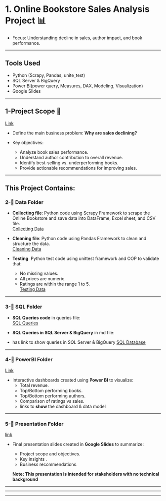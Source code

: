 # 1. **Online Bookstore Sales Analysis Project** 📊
   - Focus: Understanding decline in sales, author impact, and book performance.

---

## Tools Used
- Python (Scrapy, Pandas, unite_test)
- SQL Server & BigQuery
- Power BI(power query, Measures, DAX, Modeling, Visualization)
- Google Slides

---
## 1-Project Scope 🎯 
[Link](https://github.com/gig194x/Data_Analysis_Projects/blob/main/BookStore_Analysis/Scope.md)
- Define the main business problem: **Why are sales declining?**
   
- Key objectives:  
  - Analyze book sales performance.  
  - Understand author contribution to overall revenue.  
  - Identify best-selling vs. underperforming books.  
  - Provide actionable recommendations for improving sales.
 
---

## This Project Contains:

### 2-📂 Data Folder
- **Collecting file**: Python code using Scrapy Framework to scrape the Online Bookstore and save data into DataFrame, Excel sheet, and CSV file.  
  [Collecting Data](https://github.com/gig194x/Data_Analysis_Projects/blob/main/BookStore_Analysis/Data/Collecting.py)  

- **Cleaning file**: Python code using Pandas Framework to clean and structure the data.  
  [Cleaning Data](https://github.com/gig194x/Data_Analysis_Projects/blob/main/BookStore_Analysis/Data/Cleaning.py)  

- **Testing**: Python test code using unittest framework and OOP to validate that:  
  - No missing values.  
  - All prices are numeric.  
  - Ratings are within the range 1 to 5.  
  [Testing Data](https://github.com/gig194x/Data_Analysis_Projects/blob/main/BookStore_Analysis/Data/Testing.py)  

---

### 3-📂 SQL Folder
- **SQL Queries code** in queries file:  
  [SQL Queries](https://github.com/gig194x/Data_Analysis_Projects/blob/main/BookStore_Analysis/SQL/sql.md)  

- **SQL Queries in SQL Server & BigQuery** in md file:
- has link to show queries in  SQL Server & BigQuery
  [SQL Database](https://github.com/gig194x/Data_Analysis_Projects/blob/main/BookStore_Analysis/SQL/sql.md)
  
---

### 4-📂 PowerBI Folder 
[Link](https://github.com/gig194x/Data_Analysis_Projects/tree/main/BookStore_Analysis/PowerBI)
- Interactive dashboards created using **Power BI** to visualize:  
  - Total revenue.  
  - Top/Bottom performing books.  
  - Top/Bottom performing authors.  
  - Comparison of ratings vs sales.
  - links to **show** the dashboard & data model

---

### 5-📂 Presentation Folder 
[link](https://github.com/gig194x/Data_Analysis_Projects/blob/main/BookStore_Analysis/Presentation/bookstore_presentation.md)
- Final presentation slides created in **Google Slides** to summarize:  
  - Project scope and objectives.    
  - Key insights .  
  - Business recommendations.
    
  **Note: This presentation is intended for stakeholders with no technical background**

---


--------------------------------------------------------------------------------------------
--------------------------------------------------------------------------------------------

